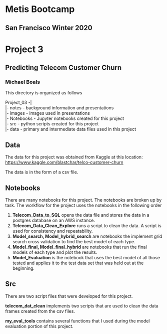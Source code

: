 # Metis Bootcamp
## San Francisco Winter 2020
# Project 3
## Predicting Telecom Customer Churn
### Michael Boals

This directory is organized as follows

Project_03  -|<br>
             |- notes - background information and presentations<br>
             |- images - images used in presentations<br>
             |- Notebooks - Jupyter notebooks created for this project<br>
             |- src - python scripts created for this project<br>
             |- data - primary and intermediate data files used in this project<br>

## Data
The data for this project was obtained from Kaggle at this location:
https://www.kaggle.com/blastchar/telco-customer-churn

The data is in the form of a csv file.

## Notebooks
There are many notebooks for this project.  The notebooks are broken up by task.  The workflow for the project uses the notebooks in the following order

1. **Telecom_Data_to_SQL** opens the data file and stores the data in a postgres database on an AWS instance.
2. **Telecom_Data_Clean_Explore** runs a script to clean the data.  A script is used for consistency and repeatability.
3. **Model_search, Model_hybrid_search** are notebooks the implement grid search cross validation to find the best model of each type.
4. **Model_final, Model_final_hybrid** are notebooks that run the final models of each type and plot the results.
5. **Model_Evaluation** is the notebook that uses the best model of all those tested and applies it to the test data set that was held out at the beginning.

## Src
There are two script files that were developed for this project.

**telecom_dat_clean** implements two scripts that are used to clean the data frames created from the csv files.

**my_eval_tools** contains several functions that I used during the model evaluation portion of this project.

